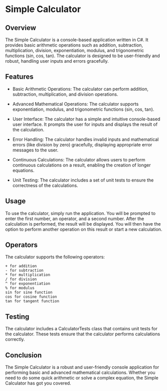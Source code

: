 # Simple Calculator

## Overview
The Simple Calculator is a console-based application written in C#. It provides basic arithmetic operations such as addition, subtraction, multiplication, division, exponentiation, modulus, and trigonometric functions (sin, cos, tan). The calculator is designed to be user-friendly and robust, handling user inputs and errors gracefully.

## Features
- Basic Arithmetic Operations: The calculator can perform addition, subtraction, multiplication, and division operations.

- Advanced Mathematical Operations: The calculator supports exponentiation, modulus, and trigonometric functions (sin, cos, tan).

- User Interface: The calculator has a simple and intuitive console-based user interface. It prompts the user for inputs and displays the result of the calculation.

- Error Handling: The calculator handles invalid inputs and mathematical errors (like division by zero) gracefully, displaying appropriate error messages to the user.

- Continuous Calculations: The calculator allows users to perform continuous calculations on a result, enabling the creation of longer equations.

- Unit Testing: The calculator includes a set of unit tests to ensure the correctness of the calculations.

## Usage
To use the calculator, simply run the application. You will be prompted to enter the first number, an operator, and a second number. After the calculation is performed, the result will be displayed. You will then have the option to perform another operation on this result or start a new calculation.

## Operators
The calculator supports the following operators: 
    
    + for addition
    - for subtraction
    * for multiplication
    / for division
    ^ for exponentiation
    % for modulus
    sin for sine function
    cos for cosine function
    tan for tangent function

## Testing
The calculator includes a CalculatorTests class that contains unit tests for the calculator. These tests ensure that the calculator performs calculations correctly.

## Conclusion
The Simple Calculator is a robust and user-friendly console application for performing basic and advanced mathematical calculations. Whether you need to do some quick arithmetic or solve a complex equation, the Simple Calculator has got you covered.